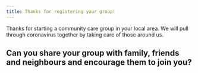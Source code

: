 ```yaml
---
title: Thanks for registering your group!
---
```

Thanks for starting a community care group in your local area. We will pull through coronavirus together by taking care of those around us.

## Can you share your group with family, friends and neighbours and encourage them to join you?
